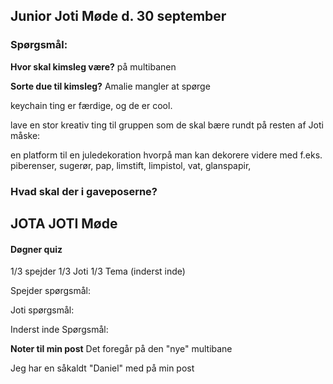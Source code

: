 ## Junior Joti Møde d. 30 september
### Spørgsmål:
**Hvor skal kimsleg være?**
på multibanen

**Sorte due til kimsleg?**
Amalie mangler at spørge


keychain ting er færdige, og de er cool.

lave en stor kreativ ting til gruppen som de skal bære rundt på resten af Joti
måske:

en platform til en juledekoration hvorpå man kan dekorere videre med f.eks. piberenser, sugerør, pap, limstift, limpistol, vat, glanspapir,  

### Hvad skal der i gaveposerne?

## JOTA JOTI Møde 

#### Døgner quiz

1/3 spejder
1/3 Joti
1/3 Tema (inderst inde)

Spejder spørgsmål:

Joti spørgsmål:

Inderst inde Spørgsmål:


**Noter til min post**
Det foregår på den "nye" multibane

Jeg har en såkaldt "Daniel" med på min post

